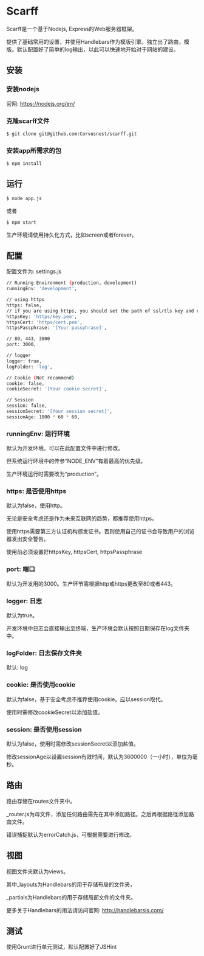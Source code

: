 # Scarff

Scarff是一个基于Nodejs, Express的Web服务器框架。

提供了基础常用的设置，并使用Handlebars作为模版引擎。独立出了路由，模版。默认配置好了简单的log输出，以此可以快速地开始对于网站的建设。

## 安装

### 安装nodejs

官网: https://nodejs.org/en/

### 克隆scarff文件

```sh
$ git clone git@github.com:Corvusnest/scarff.git
```

### 安装app所需求的包

```sh
$ npm install
```

## 运行

```sh
$ node app.js
```

或者

```sh
$ npm start
```

生产环境请使用持久化方式，比如screen或者forever。

## 配置

配置文件为: settings.js

```sh
// Running Environment (production, development)
runningEnv: 'development',

// using https
https: false,
// if you are using https, you should set the path of ssl/tls key and cert
httpsKey: 'https/key.pem',
httpsCert: 'https/cert.pem',
httpsPassphrase: '[Your passphrase]',

// 80, 443, 3000
port: 3000,

// logger
logger: true,
logFolder: 'log',

// Cookie (Not recommend)
cookie: false,
cookieSecret: '[Your cookie secret]',

// Session
session: false,
sessionSecret: '[Your session secret]',
sessionAge: 1000 * 60 * 60,
```

### runningEnv: 运行环境

默认为开发环境。可以在此配置文件中进行修改。

但系统运行环境中的传参“NODE_ENV”有着最高的优先级。

生产环境运行时需要改为“production”。

### https: 是否使用https

默认为false，使用http。

无论是安全考虑还是作为未来互联网的趋势，都推荐使用https。

使用https需要第三方认证机构颁发证书。否则使用自己的证书会导致用户的浏览器发出安全警告。

使用前必须设置好httpsKey, httpsCert, httpsPassphrase

### port: 端口

默认为开发用的3000。生产环节需根据http或https更改至80或者443。

### logger: 日志

默认为true。

开发环境中日志会直接输出至终端，生产环境会默认按照日期保存在log文件夹中。

### logFolder: 日志保存文件夹

默认: log

### cookie: 是否使用cookie

默认为false，基于安全考虑不推荐使用cookie。应以session取代。

使用时需修改cookieSecret以添加盐值。

### session: 是否使用session

默认为false，使用时需修改sessionSecret以添加盐值。

修改sessionAge以设置session有效时间，默认为3600000（一小时），单位为毫秒。

## 路由

路由存储在routes文件夹中。

_router.js为母文件，添加任何路由需先在其中添加路径。之后再根据路径添加路由文件。

错误捕捉默认为errorCatch.js，可根据需要进行修改。

## 视图

视图文件夹默认为views。

其中_layouts为Handlebars的用于存储布局的文件夹，

_partials为Handlebars的用于存储局部文件的文件夹。

更多关于Handlebars的用法请访问官网: http://handlebarsjs.com/

## 测试

使用Grunt进行单元测试，默认配置好了JSHint
